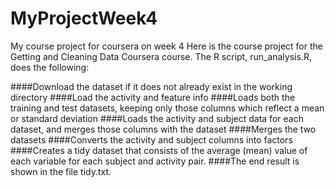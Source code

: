 # MyProjectWeek4
My course project for coursera on week 4
Here is the course project for the Getting and Cleaning Data Coursera course. The R script, run_analysis.R, does the following:

####Download the dataset if it does not already exist in the working directory
####Load the activity and feature info
####Loads both the training and test datasets, keeping only those columns which reflect a mean or standard deviation
####Loads the activity and subject data for each dataset, and merges those columns with the dataset
####Merges the two datasets
####Converts the activity and subject columns into factors
####Creates a tidy dataset that consists of the average (mean) value of each variable for each subject and activity pair.
####The end result is shown in the file tidy.txt.
